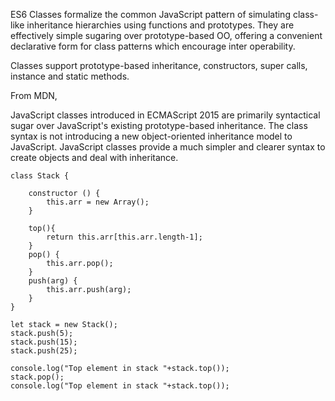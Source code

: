 ES6 Classes formalize the common JavaScript pattern of simulating class-like inheritance hierarchies using functions and prototypes. They are effectively simple sugaring over prototype-based OO, offering a convenient declarative form for class patterns which encourage inter operability.

Classes support prototype-based inheritance, constructors, super calls, instance and static methods.

From MDN, 

JavaScript classes introduced in ECMAScript 2015 are primarily syntactical sugar over JavaScript's existing prototype-based inheritance. The class syntax is not introducing a new object-oriented inheritance model to JavaScript. JavaScript classes provide a much simpler and clearer syntax to create objects and deal with inheritance.

```
class Stack {
    
    constructor () {
        this.arr = new Array();
    }

    top(){
        return this.arr[this.arr.length-1];
    }
    pop() {
        this.arr.pop();
    }
    push(arg) {
        this.arr.push(arg);
    }
}

let stack = new Stack();
stack.push(5);
stack.push(15);
stack.push(25);

console.log("Top element in stack "+stack.top());
stack.pop();
console.log("Top element in stack "+stack.top());
```